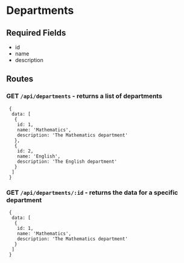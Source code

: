 # Departments

## Required Fields 
 - id 
 - name
 - description
 
## Routes 

### GET `/api/departments` - returns a list of departments

```
 {
  data: [
   {
    id: 1, 
    name: 'Mathematics',
    description: 'The Mathematics department'
   },
   {
    id: 2,
    name: 'English',
    description: 'The English department'
   }
  ]
 }
```

### GET `/api/departments/:id` - returns the data for a specific department
 
```
 {
  data: [
   {
    id: 1, 
    name: 'Mathematics',
    description: 'The Mathematics department'
   }
  ]
 }
```
